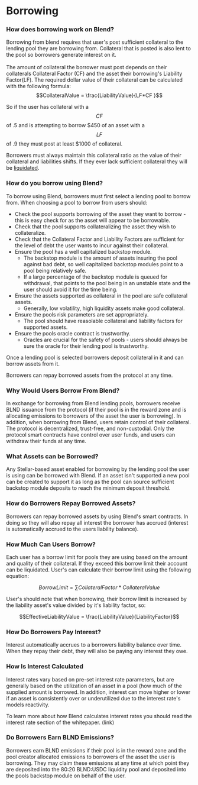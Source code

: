 # Borrowing

### How does borrowing work on Blend?

Borrowing from blend requires that user's post sufficient collateral to the lending pool they are borrowing from. Collateral that is posted is also lent to the pool so borrowers generate interest on it. \
\
The amount of collateral the borrower must post depends on their collaterals Collateral Factor (CF) and the asset their borrowing's Liability Factor(LF). The required dollar value of their collateral can be calculated with the following formula:\
$$CollateralValue = \frac{LiabilityValue}{LF*CF }$$

So if the user has collateral with a $$CF$$ of .5 and is attempting to borrow $450 of an asset with a $$LF$$of .9 they must post at least $1000 of collateral.&#x20;

Borrowers must always maintain this collateral ratio as the value of their collateral and liabilities shifts. If they ever lack sufficient collateral they will be [liquidated](liquidations.md).

### How do you borrow using Blend?

To borrow using Blend, borrowers must first select a lending pool to borrow from. When choosing a pool to borrow from users should:

* Check the pool supports borrowing of the asset they want to borrow - this is easy check for as the asset will appear to be borrowable.
* Check that the pool supports collateralizing the asset they wish to collateralize.
* Check that the Collateral Factor and Liability Factors are sufficient for the level of debt the user wants to incur against their collateral.
* Ensure the pool has a well capitalized backstop module.
  * The backstop module is the amount of assets insuring the pool against bad debt, so well capitalized backstop modules point to a pool being relatively safe.
  * If a large percentage of the backstop module is queued for withdrawal, that points to the pool being in an unstable state and the user should avoid it for the time being.
* Ensure the assets supported as collateral in the pool are safe collateral assets.
  * Generally, low volatility, high liquidity assets make good collateral.
* Ensure the pools risk parameters are set appropriately.
  * The pool should have reasolable collateral and liability factors for supported assets.
* Ensure the pools oracle contract is trustworthy.
  * Oracles are crucial for the safety of pools - users should always be sure the oracle for their lending pool is trustworthy.

Once a lending pool is selected borrowers deposit collateral in it and can borrow assets from it.

Borrowers can repay borrowed assets from the protocol at any time.

### Why Would Users Borrow From Blend?

In exchange for borrowing from Blend lending pools, borrowers receive BLND issuance from the protocol (if their pool is in the reward zone and is allocating emissions to borrowers of the asset the user is borrowing). In addition, when borrowing from Blend, users retain control of their collateral. The protocol is decentralized, trust-free, and non-custodial. Only the protocol smart contracts have control over user funds, and users can withdraw their funds at any time.

### What Assets can be Borrowed?

Any Stellar-based asset enabled for borrowing by the lending pool the user is using can be borrowed with Blend. If an asset isn't supported a new pool can be created to support it as long as the pool can source sufficient backstop module deposits to reach the minimum deposit threshold.

### How do Borrowers Repay Borrowed Assets?

Borrowers can repay borrowed assets by using Blend's smart contracts. In doing so they will also repay all interest the borrower has accrued (interest is automatically accrued to the users liability balance).

### How Much Can Users Borrow?

Each user has a borrow limit for pools they are using based on the amount and quality of their collateral. If they exceed this borrow limit their account can be liquidated. User's can calculate their borrow limit using the following equation:

$$BorrowLimit = \sum{CollateralFactor*CollateralValue}$$

User's should note that when borrowing, their borrow limit is increased by the liability asset's value divided by it's liability factor, so:

$$EffectiveLiabilityValue = \frac{LiabilityValue}{LiabilityFactor}$$

### How Do Borrowers Pay Interest?

Interest automatically accrues to a borrowers liability balance over time. When they repay their debt, they will also be paying any interest they owe.&#x20;

### How Is Interest Calculated&#x20;

&#x20;Interest rates vary based on pre-set interest rate parameters, but are generally based on the utilization of an asset in a pool (how much of the supplied amount is borrowed. In addition, interest can move higher or lower if an asset is consistently over or underutilized due to the interest rate's models reactivity.&#x20;

To learn more about how Blend calculates interest rates you should read the interest rate section of the whitepaper. (link)

### Do Borrowers Earn BLND Emissions?

Borrowers earn BLND emissions if their pool is in the reward zone and the pool creator allocated emissions to borrowers of the asset the user is borrowing. They may claim these emissions at any time at which point they are deposited into the 80:20 BLND:USDC liquidity pool and deposited into the pools backstop module on behalf of the user.

